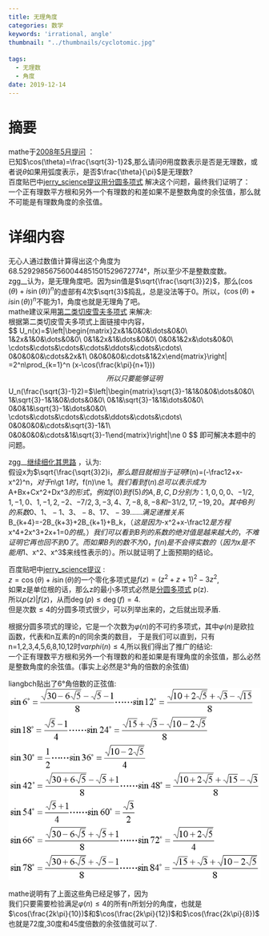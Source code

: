 ```yaml
---
title: 无理角度
categories: 数学
keywords: 'irrational, angle'
thumbnail: "../thumbnails/cyclotomic.jpg"

tags:
  - 无理数
  - 角度
date: 2019-12-14
---
```


# 摘要
mathe于[2008年5月提问](https://bbs.emath.ac.cn/thread-418-1-1.html) ：  
已知$\cos(\theta)=\frac{\sqrt{3}-1}2$,那么请问$\theta$用度数表示是否是无理数，或者说$\theta$如果用弧度表示，是否$\frac{\theta}{\pi}$是无理数?  
百度贴巴中[jerry_science提议用分圆多项式](http://tieba.baidu.com/f?kz=368976205) 解决这个问题，最终我们证明了：  
一个正有理数平方根和另外一个有理数的和差如果不是整数角度的余弦值，那么就不可能是有理数角度的余弦值。  

# 详细内容
无心人通过数值计算得出这个角度为68.529298567560044851501529672774°，所以至少不是整数度数。  
zgg\_\_认为，是无理角度吧。因为sin值是$\sqrt{\frac{\sqrt{3}}2}$，那么$(\cos(\theta)+i\sin(\theta))^n$的虚部有4次$\sqrt{3}$捣乱，总是没法等于0。所以，$(\cos(\theta)+i\sin(\theta))^n$不能为1，角度也就是无理角了吧。  
mathe建议采用[第二类切皮雪夫多项式](http://mathworld.wolfram.com/ChebyshevPolynomialoftheSecondKind.html) 来解决:  
根据第二类切皮雪夫多项式上面链接中内容，  
$$
U_n(x)=$\left|\begin{matrix}2x&1&0&0&\dots&0&0\\
1&2x&1&0&\dots&0&0\\
0&1&2x&1&\dots&0&0\\
0&0&1&2x&\dots&0&0\\
\cdots&\cdots&\cdots&\cdots&\ddots&\cdots&\cdots\\
0&0&0&0&\cdots&2x&1\\
0&0&0&0&\cdots&1&2x\end{matrix}\right| =2^n\prod_{k=1}^n (x-\cos(\frac{k\pi}{n+1}))
$$  
所以只要能够证明
$$
U_n(\frac{\sqrt{3}-1}2)=$\left|\begin{matrix}\sqrt{3}-1&1&0&0&\dots&0&0\\
1&\sqrt{3}-1&1&0&\dots&0&0\\
0&1&\sqrt{3}-1&1&\dots&0&0\\
0&0&1&\sqrt{3}-1&\dots&0&0\\
\cdots&\cdots&\cdots&\cdots&\ddots&\cdots&\cdots\\
0&0&0&0&\cdots&\sqrt{3}-1&1\\
0&0&0&0&\cdots&1&\sqrt{3}-1\end{matrix}\right|\ne 0
$$
即可解决本题中的问题。

zgg\_\_[继续细化其思路](https://bbs.emath.ac.cn/forum.php?mod=redirect&goto=findpost&ptid=418&pid=4255&fromuid=20) ，认为:  
假设x为$\sqrt{\frac{\sqrt{3}2}i$，那么题目就相当于证明$f(n)=(-\frac12+x-x^2)^n$，对于$n\gt 1$时，$f(n)\ne 1$。  
我们看到f(n)总可以表示成为$A+Bx+Cx^2+Dx^3$的形式，例如f(0)到f(5)的{A,B,C,D}分别为：{1, 0, 0, 0}、{-1/2,1,-1,0}、{1,-1,2,-2}、{-7/2,3,-3,4}、{7,-8,8,-8}和{-31/2,17,-19,20}。
其中B列的系数0、1、-1、3、-8、17、-39……满足递推关系$B_{k+4}=-2B_{k+3}+2B_{k+1}+B_k$，（这是因为$-x^2+x-\frac12$是方程$x^4+2x^3+2x+1=0$的根。）我们可以看到B列的系数的绝对值是越来越大的，不难证明它再也回不到0了。
而如果B列的数不为0，f(n)是不会得实数的（因为x是不能用1、$x^2$、$x^3$来线性表示的）。所以就证明了上面预期的结论。

百度贴吧中[jerry_science提议](http://tieba.baidu.com/f?kz=368976205) :  
$z=\cos(\theta)+i\sin(\theta)$的一个零化多项式是$f(z)=(z^2+z+1)^2-3z^2$,  
如果z是单位根的话，那么z的最小多项式必然是[分圆多项式](http://mathworld.wolfram.com/CyclotomicPolynomial.html) p(z).  
所以$p(z)|f(z)$，从而$\deg(p)\le \deg(f)=4$.   
但是次数$\le 4$的分圆多项式很少，可以列举出来的，之后就出现矛盾.  

根据分圆多项式的理论，它是一个次数为$\varphi(n)$的不可约多项式，其中$\varphi(n)$是欧拉函数，代表和n互素的n的同余类的数目，
于是我们可以直到，只有n=1,2,3,4,5,6,8,10,12时$varphi(n)\le 4$,所以我们得出了推广的结论:  
一个正有理数平方根和另外一个有理数的和差如果是有理角度的余弦值，那么必然是整数角度的余弦值。(事实上必然是3°角的倍数的余弦值)  

liangbch贴出了6°角倍数的正弦值:  
![sinvalue](../images/sinvalue.gif)  

mathe说明有了上面这些角已经足够了，因为  
我们只要需要检验满足$\varphi(n)\le 4$的所有n所划分的角度，也就是$\cos(\frac{2k\pi}{10})$和$\cos(\frac{2k\pi}{12})$和$\cos(\frac{2k\pi}{8})$
也就是72度,30度和45度倍数的余弦值就可以了.  
